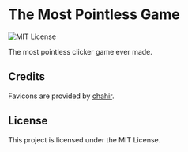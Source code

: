 # The Most Pointless Game
![MIT License](https://img.shields.io/github/license/JustKappaMan/The-Most-Pointless-Game)

The most pointless clicker game ever made.
## Credits
Favicons are provided by [chahir](https://www.flaticon.com/authors/chahir).
## License
This project is licensed under the MIT License.